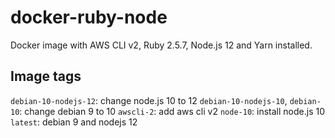 # docker-ruby-node

Docker image with AWS CLI v2, Ruby 2.5.7, Node.js 12 and Yarn installed.

## Image tags

`debian-10-nodejs-12`: change node.js 10 to 12
`debian-10-nodejs-10`, `debian-10`: change debian 9 to 10
`awscli-2`: add aws cli v2
`node-10`: install node.js 10
`latest`: debian 9 and nodejs 12